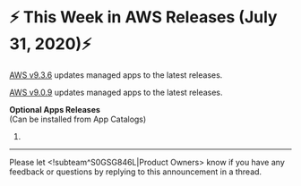 # :zap: This Week in AWS Releases (July 31, 2020):zap:

[AWS v9.3.6](https://github.com/giantswarm/releases/blob/master/aws/v9.3.6) updates managed apps to the latest releases.

[AWS v9.0.9](https://github.com/giantswarm/releases/blob/master/aws/v9.0.9) updates managed apps to the latest releases.

**Optional Apps Releases**  
(Can be installed from App Catalogs)

1. 

---
Please let <!subteam^S0GSG846L|Product Owners> know if you have any feedback or questions by replying to this announcement in a thread.
